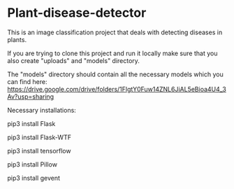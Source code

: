 # Plant-disease-detector

This is an image classification project that deals with detecting diseases in plants.

If you are trying to clone this project and run it locally make sure that you also create "uploads" and "models" directory.

The "models" directory should contain all the necessary models which you can find here: https://drive.google.com/drive/folders/1FlgtY0Fuw14ZNL6JiAL5eBioa4U4_3Av?usp=sharing

Necessary installations:

pip3 install Flask

pip3 install Flask-WTF

pip3 install tensorflow

pip3 install Pillow

pip3 install gevent

